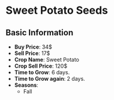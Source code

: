 # Sweet Potato Seeds

## Basic Information

- **Buy Price**: 34$
- **Sell Price**: 17$
- **Crop Name**: Sweet Potato
- **Crop Sell Price**: 120$
- **Time to Grow**: 6 days.
- **Time to Grow again**: 2 days.
- **Seasons**:
  - Fall
